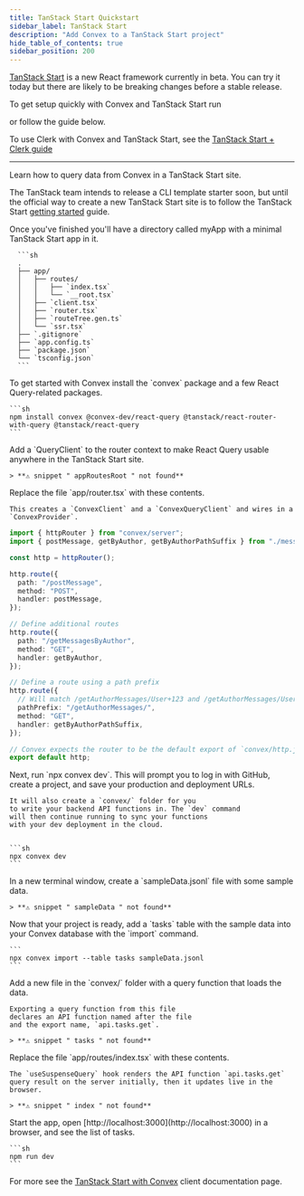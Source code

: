 ```yaml
---
title: TanStack Start Quickstart
sidebar_label: TanStack Start
description: "Add Convex to a TanStack Start project"
hide_table_of_contents: true
sidebar_position: 200
---
```







<Admonition type="caution" title="TanStack Start is in Beta">

[TanStack Start](https://tanstack.com/start/latest) is a new React framework
currently in beta. You can try it today but there are likely to be breaking
changes before a stable release.

</Admonition>

To get setup quickly with Convex and TanStack Start run

<p>
  <b>
    <CodeWithCopyButton text="npm create convex@latest -- -t tanstack-start" />
  </b>
</p>

or follow the guide below.

To use Clerk with Convex and TanStack Start, see the
[TanStack Start + Clerk guide](/client/react/tanstack-start/clerk.mdx)

---

Learn how to query data from Convex in a TanStack Start site.

<StepByStep>
  <Step title="Create a TanStack Start site">

The TanStack team intends to release a CLI template starter soon, but until the
official way to create a new TanStack Start site is to follow the TanStack Start
[getting started](https://tanstack.com/router/latest/docs/framework/react/start/getting-started)
guide.

Once you've finished you'll have a directory called myApp with a minimal
TanStack Start app in it.

      ```sh
      .
      ├── app/
      │   ├── routes/
      │   │   ├── `index.tsx`
      │   │   └── `__root.tsx`
      │   ├── `client.tsx`
      │   ├── `router.tsx`
      │   ├── `routeTree.gen.ts`
      │   └── `ssr.tsx`
      ├── `.gitignore`
      ├── `app.config.ts`
      ├── `package.json`
      └── `tsconfig.json`
      ```

</Step>
  <Step title="Install the Convex client and server library">
    To get started with Convex install the `convex` package and a few React Query-related packages.

    ```sh
    npm install convex @convex-dev/react-query @tanstack/react-router-with-query @tanstack/react-query
    ```

  </Step>

  <Step title="Update app/routes/__root.tsx">
    Add a `QueryClient` to the router context to make React Query usable anywhere in the TanStack Start site.

    > **⚠ snippet " appRoutesRoot " not found**

  </Step>

  <Step title="Update app/router.tsx">
    Replace the file `app/router.tsx` with these contents.

    This creates a `ConvexClient` and a `ConvexQueryClient` and wires in a `ConvexProvider`.

    
```ts
import { httpRouter } from "convex/server";
import { postMessage, getByAuthor, getByAuthorPathSuffix } from "./messages";

const http = httpRouter();

http.route({
  path: "/postMessage",
  method: "POST",
  handler: postMessage,
});

// Define additional routes
http.route({
  path: "/getMessagesByAuthor",
  method: "GET",
  handler: getByAuthor,
});

// Define a route using a path prefix
http.route({
  // Will match /getAuthorMessages/User+123 and /getAuthorMessages/User+234 etc.
  pathPrefix: "/getAuthorMessages/",
  method: "GET",
  handler: getByAuthorPathSuffix,
});

// Convex expects the router to be the default export of `convex/http.js`.
export default http;
```


  </Step>

  <Step title="Set up a Convex dev deployment">
    Next, run `npx convex dev`. This
    will prompt you to log in with GitHub,
    create a project, and save your production and deployment URLs.

    It will also create a `convex/` folder for you
    to write your backend API functions in. The `dev` command
    will then continue running to sync your functions
    with your dev deployment in the cloud.


    ```sh
    npx convex dev
    ```

  </Step>

  <Step title="Create sample data for your database">
    In a new terminal window, create a `sampleData.jsonl`
    file with some sample data.

    > **⚠ snippet " sampleData " not found**

  </Step>

  <Step title="Add the sample data to your database">
    Now that your project is ready, add a `tasks` table
    with the sample data into your Convex database with
    the `import` command.

    ```
    npx convex import --table tasks sampleData.jsonl
    ```

  </Step>

  <Step title="Expose a database query">
    Add a new file <JSDialectFileName name="tasks.ts" /> in the `convex/` folder
    with a query function that loads the data.

    Exporting a query function from this file
    declares an API function named after the file
    and the export name, `api.tasks.get`.

    > **⚠ snippet " tasks " not found**

  </Step>

  <Step title="Display the data in your app">
    Replace the file `app/routes/index.tsx` with these contents.

    The `useSuspenseQuery` hook renders the API function `api.tasks.get`
    query result on the server initially, then it updates live in the browser.

    > **⚠ snippet " index " not found**

  </Step>

  <Step title="Start the app">
    Start the app, open [http://localhost:3000](http://localhost:3000) in a browser,
    and see the list of tasks.

    ```sh
    npm run dev
    ```

  </Step>

</StepByStep>

For more see the
[TanStack Start with Convex](/client/react/tanstack-start/tanstack-start.mdx)
client documentation page.

